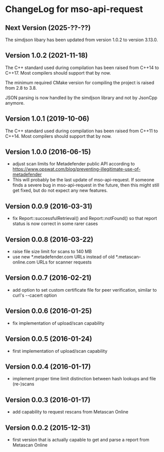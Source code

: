 # ChangeLog for mso-api-request

## Next Version (2025-??-??)

The simdjson libary has been updated from version 1.0.2 to version 3.13.0.

## Version 1.0.2 (2021-11-18)

The C++ standard used during compilation has been raised from C++14 to C++17.
Most compilers should support that by now.

The minimum required CMake version for compiling the project is raised from 2.8
to 3.8.

JSON parsing is now handled by the simdjson library and not by JsonCpp anymore.

## Version 1.0.1 (2019-10-06)

The C++ standard used during compilation has been raised from C++11 to C++14.
Most compilers should support that by now.

## Version 1.0.0 (2016-06-15)
  - adjust scan limits for Metadefender public API according to
    https://www.opswat.com/blog/preventing-illegitimate-use-of-metadefender
  - This will probably be the last update of mso-api-request.
    If someone finds a severe bug in mso-api-request in the future, then this
    might still get fixed, but do not expect any new features.

## Version 0.0.9 (2016-03-31)
  - fix Report::successfulRetrieval() and Report::notFound() so that report
    status is now correct in some rarer cases

## Version 0.0.8 (2016-03-22)
  - raise file size limit for scans to 140 MB
  - use new *.metadefender.com URLs instead of old *.metascan-online.com URLs
    for scanner requests

## Version 0.0.7 (2016-02-21)
  - add option to set custom certificate file for peer verification, similar
    to curl's --cacert option

## Version 0.0.6 (2016-01-25)
  - fix implementation of upload/scan capability

## Version 0.0.5 (2016-01-24)
  - first implementation of upload/scan capability

## Version 0.0.4 (2016-01-17)
  - implement proper time limit distinction between hash lookups and file
    (re-)scans

## Version 0.0.3 (2016-01-17)
  - add capability to request rescans from Metascan Online

## Version 0.0.2 (2015-12-31)
  - first version that is actually capable to get and parse a report from
    Metascan Online
